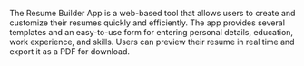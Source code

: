 
The Resume Builder App is a web-based tool that allows users to create and customize their resumes quickly and efficiently. The app provides several templates and an easy-to-use form for entering personal details, education, work experience, and skills. Users can preview their resume in real time and export it as a PDF for download.

